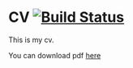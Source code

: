 # CV [![Build Status](https://travis-ci.com/egavolk/cv.svg?branch=master)](https://travis-ci.org/egavolk/cv)

This is my cv.

You can download pdf [here](https://github.com/egavolk/cv/releases/latest)
